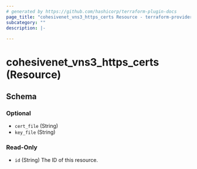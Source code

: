 ```yaml
---
# generated by https://github.com/hashicorp/terraform-plugin-docs
page_title: "cohesivenet_vns3_https_certs Resource - terraform-provider-cohesivenet"
subcategory: ""
description: |-
  
---
```


# cohesivenet_vns3_https_certs (Resource)





<!-- schema generated by tfplugindocs -->
## Schema

### Optional

- `cert_file` (String)
- `key_file` (String)

### Read-Only

- `id` (String) The ID of this resource.


